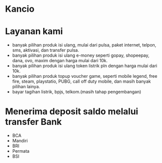 # Kancio

# Layanan kami
- banyak pilihan produk isi ulang, mulai dari pulsa, paket internet, telpon, sms, aktivasi, dan transfer pulsa.
- banyak pilihan produk isi ulang e-money seperti gopay, shopeepay, dana, ovo, maxim dengan harga mulai dari 10k.
- banyak pilihan produk isi ulang token listrik pln dengan harga mulai dari 10k.
- banyak pilihan produk topup voucher game, seperti mobile legend, free fire, steam, playstatio, PUBG, call off duty mobile, dan masih banyak pilihan lainya.
- bayar tagihan listrik, bpjs, telkom.(masih tahap pengembangan)

# Menerima deposit saldo melalui transfer Bank
- BCA
- Mandiri
- BRI
- Permata
- BSI

